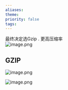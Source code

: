 ```yaml
---
aliases: 
theme: 
priority: false
tags:
---
```

最终决定选Gzip . 更高压缩率   
![image.png](https://cdn.jsdelivr.net/gh/duanbiao2000/BlogGallery@main/picture/20241022120606.png)

## GZIP
![image.png](https://cdn.jsdelivr.net/gh/duanbiao2000/BlogGallery@main/picture/20241022121409.png)


![image.png](https://cdn.jsdelivr.net/gh/duanbiao2000/BlogGallery@main/picture/20241022121337.png)
